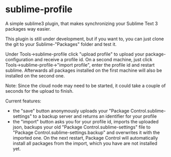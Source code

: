 # sublime-profile
A simple sublime3 plugin, that makes synchronizing your Sublime Text 3 packages way easier.

This plugin is still under development, but if you want to, you can just clone the git to your Sublime-"Packages" folder and test it.

Under Tools->sublime-profile click "upload profile" to upload your package-configuration and receive a profile id.
On a second machine, just click Tools->sublime-profile->"import profile", enter the profile id and restart sublime.
Afterwards all packages installed on the first machine will also be installed on the second one.

Note: Since the cloud node may need to be started, it could take a couple of seconds for the upload to finish. 

Current features:

- the "save" button anonymously uploads your "Package Control.sublime-settings" to a backup server and returns an identifier for your profile
- the "import" button asks you for your profile id, imports the uploaded json, backups your old "Package Control.sublime-settings" file to "Package Control.sublime-settings.backup" and overwrites it with the imported one. On the next restart, Package Control will automatically install all packages from the import, which you have are not installed yet.
